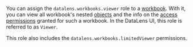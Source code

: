 You can assign the `datalens.workbooks.viewer` role to a [workbook](../../../datalens/workbooks-collections/index.md). With it, you can view all workbook's nested [objects](../../../datalens/concepts/index.md#component-interrelation) and the info on the [access permissions](../../../iam/concepts/access-control/index.md) granted for such a workbook. In the DataLens UI, this role is referred to as `Viewer`.

This role also includes the `datalens.workbooks.limitedViewer` permissions.
